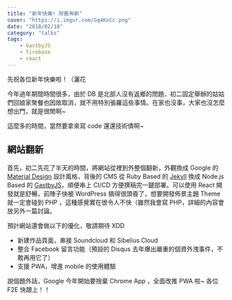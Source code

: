 ```yaml
---
title: "新年快樂! 除舊佈新"
cover: "https://i.imgur.com/Gq4KxCc.png"
date: "2018/02/18"
category: "talks"
tags: 
    - GastbyJS
    - firebase
    - react
---
```


先祝各位新年快樂啦！（灑花

今年過年期間時間很多，由於 DB 是北部人沒有返鄉的問題，初二固定舉辦的姑姑們回娘家聚餐也因故取消，就不用特別張羅這些事情。在家也沒事，大家也沒怎麼想出門，就是很閒啊~

這麼多的時間，當然要拿來寫 code 還還技術債啊~

## 網站翻新

首先，初二先花了半天的時間，將網站從裡到外整個翻新，外觀換成 Google 的 [Material Design](https://wcc723.gitbooks.io/google_design_translate/content/material-design-introduction.html) 設計風格，背後的 CMS 從 Ruby Based 的 [Jekyll](https://jekyllrb.com/) 換成 Node.js Based 的 [GastbyJS](https://www.gatsbyjs.org/)，順便串上 CI/CD 方便撰稿完一鍵部署。可以使用 React 開發就是舒暢，前陣子快被 WordPress 搞得很頭昏了，想要開發佈景主題 Theme 就一定會碰到 PHP ，這種感覺實在很令人不快（雖然我會寫 PHP，詳細的內容會放另外一篇討論。

預計網站還會做以下的優化，敬請期待 XDD

- 新建作品頁面，串接 Soundcloud 和 Sibelius Cloud
- 整合 Facebook 留言功能（預設的 Disqus 去年爆出嚴重的個資外洩事件，不敢再用它了）
- 支援 PWA，增進 mobile 的使用體驗

說個題外話，Google 今年開始要捨棄 Chrome App ，全面改推 PWA 啦~ 各位 F2E 快跟上！！
